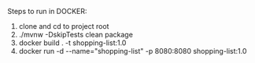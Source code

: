 Steps to run in DOCKER:

1. clone and cd to project root
2. ./mvnw -DskipTests clean package
3. docker build . -t shopping-list:1.0
4. docker run -d --name="shopping-list" -p 8080:8080 shopping-list:1.0
